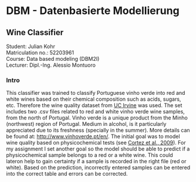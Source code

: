 # DBM - Datenbasierte Modellierung
## Wine Classifier

Student: Julian Kohr<br>
Matriculation no.: 52203961<br>
Course: Data based modeling (DBM2I)<br>
Lecturer: Dipl.-Ing. Alessio Montuoro

### Intro
This classifier was trained to classify Portuguese vinho verde into red and white wines based on their chemical composition such as acids, sugars, etc. Therefore the wine quality dataset from [UC Irvine](https://archive.ics.uci.edu/dataset/186/wine+quality) was used. The set includes two .csv files related to red and white vinho verde wine samples, from the north of Portugal. Vinho verde is a unique product from the Minho (northwest) region of Portugal. Medium in alcohol, is it particularly appreciated due to its freshness (specially in the summer). More details can be found at: http://www.vinhoverde.pt/en/. The initial goal was to model wine quality based on physicochemical tests (see [Cortez et al., 2009](http://dx.doi.org/10.1016/j.dss.2009.05.016)). For my assignment I set another goal so the model should be able to predict if a physicochemical sample belongs to a red or a white wine. This could lateron help to gain certainty if a sample is recorded in the right file (red or white). Based on the prediction, incorrectly entered samples can be entered into the correct table and errors can be corrected.
